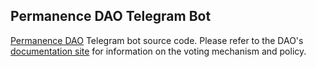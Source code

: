## Permanence DAO Telegram Bot

[Permanence DAO](https://permanence.io) Telegram bot source code. Please refer to the DAO's [documentation site](https://docs.permanence.io)
for information on the voting mechanism and policy.